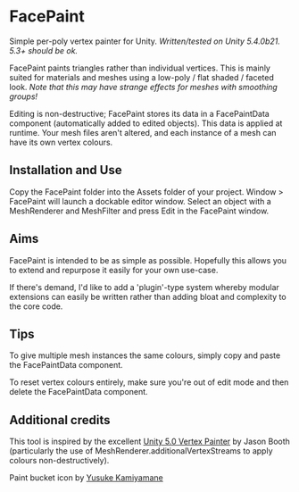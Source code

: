 # FacePaint
Simple per-poly vertex painter for Unity. *Written/tested on Unity 5.4.0b21. 5.3+ should be ok.*

FacePaint paints triangles rather than individual vertices. This is mainly suited for materials and meshes using a low-poly / flat shaded / faceted look. *Note that this may have strange effects for meshes with smoothing groups!*

Editing is non-destructive; FacePaint stores its data in a FacePaintData component (automatically added to edited objects). This data is applied at runtime. Your mesh files aren't altered, and each instance of a mesh can have its own vertex colours.

## Installation and Use
Copy the FacePaint folder into the Assets folder of your project. Window > FacePaint will launch a dockable editor window. Select an object with a MeshRenderer and MeshFilter and press Edit in the FacePaint window.

## Aims
FacePaint is intended to be as simple as possible. Hopefully this allows you to extend and repurpose it easily for your own use-case.

If there's demand, I'd like to add a 'plugin'-type system whereby modular extensions can easily be written rather than adding bloat and complexity to the core code.

## Tips
To give multiple mesh instances the same colours, simply copy and paste the FacePaintData component.

To reset vertex colours entirely, make sure you're out of edit mode and then delete the FacePaintData component.

## Additional credits
This tool is inspired by the excellent [Unity 5.0 Vertex Painter](https://github.com/slipster216/VertexPaint "GitHub Page") by Jason Booth (particularly the use of MeshRenderer.additionalVertexStreams to apply colours non-destructively).

Paint bucket icon by [Yusuke Kamiyamane](http://p.yusukekamiyamane.com/)